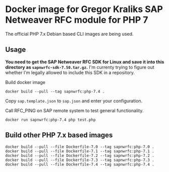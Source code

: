 # Docker image for Gregor Kraliks SAP Netweaver RFC module for PHP 7

The official PHP 7.x Debian based CLI images are being used.

## Usage

**You need to get the SAP Netweaver RFC SDK for Linux and save it into this
directory as `sapnwrfc-sdk-7.50.tar.gz`.** I'm currenty trying to figure out
whether I'm legally allowed to include this SDK in a repository.

Build docker image

```shell script
docker build --pull --tag sapnwrfc:php-7.4 .
```

Copy `sap.template.json` to `sap.json` and enter your configuration.

Call RFC_PING on SAP remote system to test general functionality.

```shell script
docker run sapnwrfc:php-7.4 php test.php
```

## Build other PHP 7.x based images

```shell script
docker build --pull --file Dockerfile-7.0 --tag sapnwrfc:php-7.0 .
docker build --pull --file Dockerfile-7.1 --tag sapnwrfc:php-7.1 .
docker build --pull --file Dockerfile-7.2 --tag sapnwrfc:php-7.2 .
docker build --pull --file Dockerfile-7.3 --tag sapnwrfc:php-7.3 .
docker build --pull --file Dockerfile-7.4 --tag sapnwrfc:php-7.4 .
```
